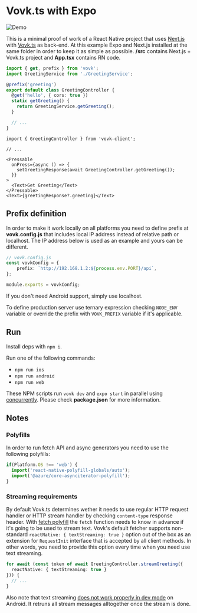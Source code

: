 # Vovk.ts with Expo

![Demo](https://github.com/finom/vovk-react-native-example/assets/1082083/853878d2-461b-467e-852c-c0e5149fe761)

This is a minimal proof of work of a React Native project that uses [Next.js](https://nextjs.org/) with [Vovk.ts](https://vovk.dev/) as back-end. At this example Expo and Next.js installed at the same folder in order to keep it as simple as possible. **/src** contains Next.js + Vovk.ts project and **App.tsx** contains RN code.

```ts
import { get, prefix } from 'vovk';
import GreetingService from './GreetingService';

@prefix('greeting')
export default class GreetingController {
  @get('hello', { cors: true })
  static getGreeting() {
    return GreetingService.getGreeting();
  }

  // ...
}
```

```tsx
import { GreetingController } from 'vovk-client';

// ...

<Pressable 
  onPress={async () => {
    setGreetingResponse(await GreetingController.getGreeting());
  }}
>
  <Text>Get Greeting</Text>
</Pressable>
<Text>{greetingResponse?.greeting}</Text>
```

## Prefix definition

In order to make it work locally on all platforms you need to define prefix at **vovk.config.js** that includes local IP address instead of relative path or localhost. The IP address below is used as an example and yours can be different. 

```ts
// vovk.config.js
const vovkConfig = {
    prefix: `http://192.168.1.2:${process.env.PORT}/api`,
};

module.exports = vovkConfig;
```

If you don't need Android support, simply use localhost.

To define production server use ternary expression checking `NODE_ENV` variable or override the prefix with `VOVK_PREFIX` variable if it's applicable.

## Run

Install deps with `npm i`.

Run one of the following commands:

- `npm run ios`
- `npm run android`
- `npm run web`

These NPM scripts run `vovk dev` and `expo start` in parallel using [concurrently](https://www.npmjs.com/package/concurrently). Please check **package.json** for more information.

## Notes

### Polyfills

In order to run fetch API and async generators you need to use the following polyfills:

```ts
if(Platform.OS !== 'web') {
  import('react-native-polyfill-globals/auto');
  import('@azure/core-asynciterator-polyfill');
}
```

### Streaming requirements

By default Vovk.ts determines wether it needs to use regular HTTP request handler or HTTP stream handler by checking `content-type` response header. With [fetch polyfill](https://www.npmjs.com/package/react-native-fetch-api) the `fetch` function needs to know in advance if it's going to be used to stream text. Vovk's default fetcher supports non-standard `reactNative: { textStreaming: true }` option out of the box as an extension for `RequestInit` interface that is accepted by all client methods. In other words, you need to provide this option every time when you need use text streaming.

```ts
for await (const token of await GreetingController.streamGreeting({
  reactNative: { textStreaming: true }
})) {
  // ...
}
```

Also note that text streaming [does not work properly in dev mode](https://github.com/react-native-community/fetch/issues/13#issuecomment-1703097655) on Android. It retruns all stream messages alltogether once the stream is done.

